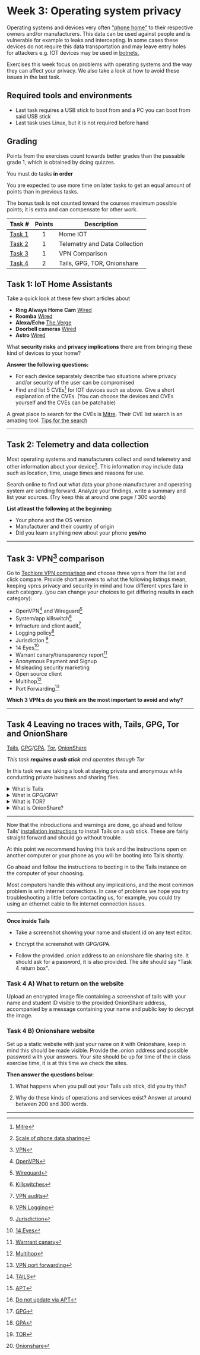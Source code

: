 # **Week 3: Operating system privacy** 

Operating systems and devices very often ["phone home"](https://en.wikipedia.org/wiki/Phoning_home) to their respective owners and/or manufacturers. This data can be used against people and is vulnerable for example to leaks and intercepting. In some cases these devices do not require this data transportation and may leave entry holes for attackers e.g. IOT devices may be used in [botnets.](https://www.cloudflare.com/learning/ddos/glossary/mirai-botnet/)

Exercises this week focus on problems with operating systems and the way they can affect your privacy. We also take a look at how to avoid these issues in the last task.

## Required tools and environments

  - Last task requires a USB stick to boot from and a PC you can boot from said USB stick
  - Last task uses Linux, but it is not required before hand

## Grading

Points from the exercises count towards better grades than the passable grade 1, which is obtained by doing quizzes.

You must do tasks **in order**

You are expected to use more time on later tasks to get an equal amount of points than in previous tasks.

The bonus task is not counted toward the courses maximum possible points; it is extra and can compensate for other work.

Task #|Points|Description|
-----|:---:|----------|
[Task 1](#task-1-iot-home-assistants) | 1 | Home IOT
[Task 2](#task-2-telemetry-and-data-collection) | 1 | Telemetry and Data Collection
[Task 3](#task-3-vpn3-comparison) | 1 | VPN Comparison
[Task 4](#task-4-leaving-no-traces-with-tails-gpg-tor-and-onionshare) | 2 | Tails, GPG, TOR, Onionshare

## **Task 1:** IoT Home Assistants

Take a quick look at these few short articles about

- **Ring Always Home Cam** [Wired](https://www.wired.com/story/ring-always-home-cam-september-2021/)
- **Roomba** [Wired](https://www.wired.com/story/amazon-irobot-roomba-acquisition-data-privacy/)
- **Alexa/Echo** [The Verge](https://www.theverge.com/2022/4/28/23047026/amazon-alexa-voice-data-targeted-ads-research-report)
- **Doorbell cameras** [Wired](https://www.wired.com/story/ring-hacks-exemplify-iot-security-crisis/)
- **Astro** [Wired](https://www.wired.com/story/amazon-astro/)

What **security risks** and **privacy implications** there are from bringing these kind of devices to your home?

**Answer the following questions:**

- For each device separately describe two situations where privacy and/or security of the user can be compromised
- Find and list 5 CVEs[^1] for IOT devices such as above. Give a short explanation of the CVEs. (You can choose the devices and CVEs yourself and the CVEs can be patchable)

A great place to search for the CVEs is [Mitre](https://cve.mitre.org/index.html). Their CVE list search is an amazing tool. [Tips for the search](https://cve.mitre.org/find/search_tips.html)

---

## **Task 2:** Telemetry and data collection

Most operating systems and manufacturers collect and send telemetry and other information about your device[^2]. This information may include data such as location, time, usage times and reasons for use. 

Search online to find out what data your phone manufacturer and operating system are sending forward. Analyze your findings, write a summary and list your sources. (Try keep this at around one page / 300 words)

**List atleast the following at the beginning:**

- Your phone and the OS version
- Manufacturer and their country of origin
- Did you learn anything new about your phone **yes/no**

---

## **Task 3:** VPN[^3] comparison

Go to [Techlore VPN comparison](https://techlore.tech/vpn) and choose three vpn:s from the list and click compare.
Provide short answers to what the following listings mean, keeping vpn:s privacy and security in mind and how different vpn:s fare in each category. (you can change your choices to get differing results in each category):
* OpenVPN[^4] and Wireguard[^5]
* System/app killswitch[^6]
* Infracture and client audit[^7]
* Logging policy[^8]
* Jurisdiction [^9]
* 14 Eyes[^10]
* Warrant canary/transparency report[^11]
* Anonymous Payment and Signup
* Misleading security marketing
* Open source client
* Multihop[^12]
* Port Forwarding[^13]

**Which 3 VPN:s do you think are the most important to avoid and why?**

---

## **Task 4** Leaving no traces with, Tails, GPG, Tor and OnionShare

[Tails](https://tails.boum.org/), [GPG](https://www.gnupg.org/software/index.html)/[GPA](https://www.gnupg.org/related_software/gpa/index.html), [Tor](https://www.torproject.org/), [OnionShare](https://onionshare.org/) 


*This task **requires a usb stick** and operates through Tor*

In this task we are taking a look at staying private and anonymous while conducting private business and sharing files.

<details>
<summary>What is Tails</summary>
<br>

Tails(The Amnesiac Incognito Live System)[^14] is a Linux operating system distribution focused heavily on protecting the user from surveillance and censorship as well as keeping the user private. The portable operating system runs from a live usb installation and routes everything you do online through Tor. Being an amnesiac live system the system forgets everything everytime you unplug your usb stick, that means always starting with an untracked system. **NOTE** Privacy and security gains are assuming that your Tails download was not compromised, and your BIOS, firmware and hardware are not compromised [More on this](https://tails.boum.org/doc/about/warnings/index.en.html).

The recommended way to install Tails is through their [official installation instructions](https://tails.boum.org/install/index.en.html), **note that your usb stick will be wiped clean.** Other installation means are **HEAVILY DISCOURAGED** as they do not guarantee proper operations and may result in identity leakage or traces on computers. 

After installing **DO NOT UPDATE THE SYSTEM WITH APT[^19][^20]**, this might break the operating system or the packages, Tails releases upgrades every six weeks.

</details>

<details>
<summary>What is GPG/GPA?</summary>
<br>

GPG[^15][^16] is a complete and free implementation of OpenPGP stadard. GPG has an extensive list of features and libraries, it can for example be used to manage your keys, sign and encrypt your data and create TLS server certificates.  GPA is GUI application for GPG.

Here in this task we are using it to encrypt an image file; a screenshot of your Tails instance with your name and Student ID.

[More on this](https://www.gnupg.org/faq/gnupg-faq.html)

</details>

<details>
<summary>What is TOR?</summary>
<br>

You should by now be a bit familiar atleast with Tor[^17] and aware of it's capabilities and limitations. Tor(The Onion Router) is free and open-source designed for enabling anonymous communications. Here you can find a little bit about [perfect anonymity](https://support.torproject.org/faq/#faq_staying-anonymous), in short, it's generally impossible. 

Tor network consists of thousands of relays worldwide concealing user's location and usage. Tor attempts to protect the privacy of it's users and enable the ability to communicate freely and confidentially.

For more and precise information on how Tor networks and browsers operate, refer their own [site](https://www.torproject.org/), their documentation is vast and of high quality

</details>

<details>
<summary>What is OnionShare?</summary>
<br>

Onionshare[^18] is a privacy focused open-source tool for chatting, hosting websites and sending and receiving files anonymously using Tor. Tails comes with onionshare installed and features at least the GUI application. 

We are using Onionshare here to send an encrypted image with a message to the provided [.onion address](https://en.wikipedia.org/wiki/.onion).

</details>

---

Now that the introductions and warnings are done, go ahead and follow Tails' [installation instructions](https://tails.boum.org/install/index.en.html) to install Tails on a usb stick. These are fairly straight forward and should go without trouble.

At this point we recommend having this task and the instructions open on another computer or your phone as you will be booting into Tails shortly. 

Go ahead and follow the instructions to booting in to the Tails instance on the computer of your choosing.

Most computers handle this without any implications, and the most common problem is with internet connections. In case of problems we hope you try troubleshooting a little before contacting us, for example, you could try using an ethernet cable to fix internet connection issues.

---

**Once inside Tails**

- Take a screenshot showing your name and student id on any text editor.

- Encrypt the screenshot with GPG/GPA.

- Follow the provided .onion address to an onionshare file sharing site. It should ask for a password, it is also provided. The site should say "Task 4 return box". 

### Task 4 A) What to return on the website

Upload an encrypted image file containing a screenshot of tails with your name and student ID visible to the provided OnionShare address, accompanied by a message containing your name and public key to decrypt the image. 

### Task 4 B) Onionshare website

Set up a static website with just your name on it with Onionshare, keep in mind this should be made visible. Provide the .onion address and possible password with your answers. Your site should be up for time of the in class exercise time, it is at this time we check the sites.

**Then answer the questions below:**

1. What happens when you pull out your Tails usb stick, did you try this?

2. Why do these kinds of operations and services exist? Answer at around between 200 and 300 words.

---

[^1]: [Mitre](https://cve.mitre.org/index.html)
[^2]: [Scale of phone data sharing](https://www.ed.ac.uk/news/2021/extensive-scale-of-phone-data-sharing-revealed)
[^3]: [VPN](https://en.wikipedia.org/wiki/Virtual_private_network)
[^4]: [OpenVPN](https://fi.wikipedia.org/wiki/OpenVPN)
[^5]: [Wireguard](https://fi.wikipedia.org/wiki/WireGuard)
[^6]: [Killswitches](https://www.techtarget.com/whatis/definition/kill-switch)
[^7]: [VPN audits](https://www.techradar.com/features/vpn-audits-what-do-they-mean-and-why-are-they-important)
[^8]: [VPN Logging](https://www.vpnuniversity.com/learn/what-do-vpn-really-log)
[^9]: [Jurisdiction](https://medium.com/@gershwin.aaron/one-of-the-essential-features-of-a-high-quality-vpn-service-is-a-no-logs-policy-d570a02622dd)
[^10]: [14 Eyes](https://en.wikipedia.org/wiki/UKUSA_Agreement#9_Eyes,_14_Eyes,_and_other_%22third_parties%22)
[^11]: [Warrrant canary](https://www.cloudflare.com/learning/privacy/what-is-warrant-canary/)
[^12]: [Multihop](https://www.comparitech.com/blog/vpn-privacy/multi-hop-vpn/)
[^13]: [VPN port forwarding](https://surfshark.com/blog/vpn-port-forwarding)
[^14]: [TAILS](https://tails.boum.org/)
[^15]: [GPG](ttps://www.gnupg.org/software/index.html)
[^16]: [GPA](https://www.gnupg.org/related_software/gpa/index.html)
[^17]: [TOR](https://www.torproject.org/)
[^18]: [Onionshare](https://onionshare.org/)
[^19]: [APT](https://ubuntu.com/server/docs/package-management)
[^20]: [Do not update via APT](https://tails.boum.org/support/faq/index.en.html#index10h2)

